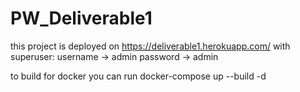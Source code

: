 # PW_Deliverable1
this project is deployed on https://deliverable1.herokuapp.com/
with superuser:
    username -> admin
    password -> admin

to build for docker you can run 
    docker-compose up --build -d